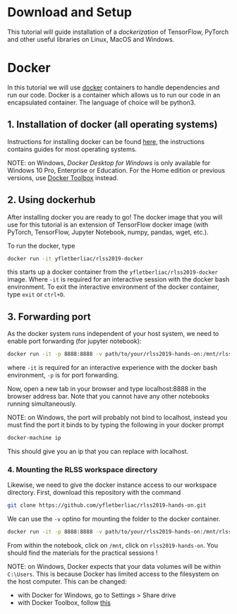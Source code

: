 # Download and Setup

This tutorial will guide installation of a *dockerization* of TensorFlow, PyTorch and other useful libraries on Linux, MacOS and Windows.

# Docker

In this tutorial we will use [docker](https://www.docker.com/) containers to handle dependencies and run our code.
Docker is a container which allows us to run our code in an encapsulated container.
The language of choice will be python3.

## 1. Installation of docker (all operating systems)

Instructions for installing docker can be found [here](https://docs.docker.com/engine/installation/#installation), the instructions contains guides for most operating systems.

NOTE: on Windows, *Docker Desktop for Windows* is only available for Windows 10 Pro, Enterprise or Education. For the Home edition or previous versions, use [Docker Toolbox](https://docs.docker.com/toolbox/overview/) instead.

## 2. Using dockerhub

After installing docker you are ready to go! The docker image that you will use for this tutorial is an extension of TensorFlow docker image (with PyTorch, TensorFlow, Jupyter Notebook, numpy, pandas, wget, etc.).

To run the docker, type

```bash
docker run -it yfletberliac/rlss2019-docker
```

this starts up a docker container from the `yfletberliac/rlss2019-docker` image.
Where `-it` is required for an interactive session with the docker bash environment.
To exit the interactive environment of the docker container, type `exit` or `ctrl+D`.

## 3. Forwarding port

As the docker system runs independent of your host system, we need to enable port forwarding (for jupyter notebook):
```bash
docker run -it -p 8888:8888 -v path/to/your/rlss2019-hands-on:/mnt/rlss2019-hands-on -d yfletberliac/rlss2019-docker
```

where `-it` is required for an interactive experience with the docker bash environment, `-p` is for port forwarding.

Now, open a new tab in your browser and type localhost:8888 in the browser address bar. Note that you cannot have any other notebooks running simultaneously.

NOTE: on Windows, the port will probably not bind to localhost, instead you must find the port it binds to by typing the following in your docker prompt

```bash
docker-machine ip
```

This should give you an ip that you can replace with localhost.

### 4. Mounting the RLSS workspace directory

Likewise, we need to give the docker instance access to our workspace directory.
First, download this repository with the command

```bash
git clone https://github.com/yfletberliac/rlss2019-hands-on.git
```
We can use the `-v` optino for mounting the folder to the docker container.
```bash
docker run -it -p 8888:8888 -v path/to/your/rlss2019-hands-on:/mnt/rlss2019-hands-on -d yfletberliac/rlss2019-docker
```
From within the notebook, click on `/mnt`, click on `rlss2019-hands-on`. You should find the materials for the practical sessions !

NOTE: on Windows, Docker expects that your data volumes will be within `C:\Users`. This is because Docker has limited access to the filesystem on the host computer. This can be changed:
* with Docker for Windows, go to Settings > Share drive
* with Docker Toolbox, follow [this](https://stackoverflow.com/questions/33126271/how-to-use-volume-option-with-docker-toolbox-on-windows?answertab=votes#tab-top)
